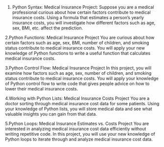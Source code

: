 1. Python Syntax: Medical Insurance Project:
Suppose you are a medical professional curious about how certain factors contribute to medical insurance costs. Using a formula that estimates a person’s yearly insurance costs, you will investigate how different factors such as age, sex, BMI, etc. affect the prediction.

2.Python Functions: Medical Insurance Project
You are curious about how certain factors such as age, sex, BMI, number of children, and smoking status contribute to medical insurance costs.
You will apply your new knowledge of Python functions to write a useful function that calculates medical insurance costs.

3.Python Control Flow: Medical Insurance Project
In this project, you will examine how factors such as age, sex, number of children, and smoking status contribute to medical insurance costs.
You will apply your knowledge of Python control flow to write code that gives people advice on how to lower their medical insurance costs.

4.Working with Python Lists: Medical Insurance Costs Project
You are a doctor sorting through medical insurance cost data for some patients.
Using your knowledge of Python lists, you will store medical data and see what valuable insights you can gain from that data.

5.Python Loops: Medical Insurance Estimates vs. Costs Project
You are interested in analyzing medical insurance cost data efficiently without writing repetitive code.
In this project, you will use your new knowledge of Python loops to iterate through and analyze medical insurance cost data.